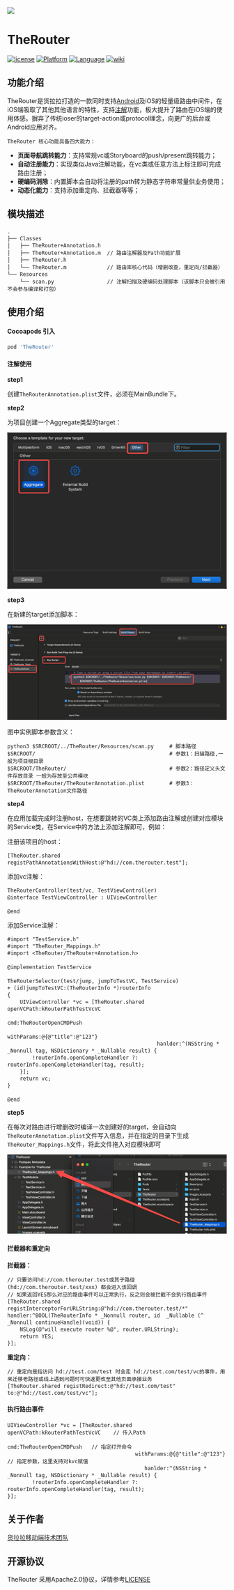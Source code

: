 ![](https://therouter.cn/assets/img/logo/logo4.png)

# TheRouter

[![**license**](https://img.shields.io/hexpm/l/plug.svg)](https://www.apache.org/licenses/LICENSE-2.0)
[![**Platform**](https://img.shields.io/badge/platform-iOS-blue.svg)]()
[![**Language**](https://img.shields.io/badge/language-ObjectC-green.svg)]()
[![**wiki**](https://img.shields.io/badge/Wiki-open-brightgreen.svg)](https://xxx.com)

## 功能介绍

TheRouter是货拉拉打造的一款同时支持[Android](https://github.com/HuolalaTech/hll-wp-therouter-android)及iOS的轻量级路由中间件，在iOS端吸取了其他其他语言的特性，支持[注解](https://juejin.cn/post/6999484997782470669)功能，极大提升了路由在iOS端的使用体感。摒弃了传统ioser的target-action或protocol理念，向更广的后台或Android应用对齐。

`TheRouter 核心功能具备四大能力：`

* **页面导航跳转能力**：支持常规vc或Storyboard的push/present跳转能力；
* **自动注册能力**：实现类似Java注解功能，在vc类或任意方法上标注即可完成路由注册；
* **硬编码消除**：内置脚本会自动将注册的path转为静态字符串常量供业务使用；
* **动态化能力**：支持添加重定向、拦截器等等；

## 模块描述

```
.
├── Classes
│   ├── TheRouter+Annotation.h
│   ├── TheRouter+Annotation.m  // 路由注解器及Path功能扩展
│   ├── TheRouter.h
│   └── TheRouter.m             // 路由库核心代码（增删改查，重定向/拦截器）
└── Resources
    └── scan.py                 // 注解扫描及硬编码处理脚本（该脚本只会被引用不会参与编译和打包）
```

## 使用介绍

#### Cocoapods 引入

```ruby
pod 'TheRouter'
```

#### 注解使用

**step1**

创建`TheRouterAnnotation.plist`文件，必须在MainBundle下。

**step2**

为项目创建一个Aggregate类型的target：

<img src="GuideImages/guide1.jpeg">

**step3**

在新建的target添加脚本：

<img src="GuideImages/guide2.jpeg">

图中实例脚本参数含义：

```shell
python3 $SRCROOT/../TheRouter/Resources/scan.py     # 脚本路径
$SRCROOT/                                           # 参数1：扫描路径,一般为项目根目录
$SRCROOT/TheRouter/                                 # 参数2：路径定义头文件存放目录 一般为存放至公共模块 
$SRCROOT/TheRouter/TheRouterAnnotation.plist        # 参数3：TheRouterAnnotation文件路径
```

**step4**

在应用加载完成时注册host，在想要跳转的VC类上添加路由注解或创建对应模块的Service类，在Service中的方法上添加注解即可，例如：

注册该项目的host：

```
[TheRouter.shared registPathAnnotationsWithHost:@"hd://com.therouter.test"];
```

添加vc注解：

```
TheRouterController(test/vc, TestViewController)
@interface TestViewController : UIViewController

@end
```

添加Service注解：

```
#import "TestService.h"
#import "TheRouter_Mappings.h"
#import <TheRouter/TheRouter+Annotation.h>

@implementation TestService

TheRouterSelector(test/jump, jumpToTestVC, TestService)
+ (id)jumpToTestVC:(TheRouterInfo *)routerInfo
{
    UIViewController *vc = [TheRouter.shared openVCPath:kRouterPathTestVcVC
                                                    cmd:TheRouterOpenCMDPush
                                             withParams:@{@"title":@"123"}
                                                hanlder:^(NSString * _Nonnull tag, NSDictionary * _Nullable result) {
        !routerInfo.openCompleteHandler ?: routerInfo.openCompleteHandler(tag, result);
    }];
    return vc;
}

@end

```

**step5**

在每次对路由进行增删改时编译一次创建好的target，会自动向`TheRouterAnnotation.plist`文件写入信息，并在指定的目录下生成`TheRouter_Mappings.h`文件，将此文件拖入对应模块即可

<img src="GuideImages/guide3.jpeg">

#### 拦截器和重定向

**拦截器：**

```
// 只要访问hd://com.therouter.test或其子路径 (hd://com.therouter.test/xxx) 都会进入该回调
// 如果返回YES那么对应的路由事件可以正常执行，反之则会被拦截不会执行路由事件
[TheRouter.shared registInterceptorForURLString:@"hd://com.therouter.test/*" handler:^BOOL(TheRouterInfo * _Nonnull router, id  _Nullable (^ _Nonnull continueHandle)(void)) {
    NSLog(@"will execute router %@", router.URLString);
    return YES;
}];
```

**重定向：**

```
// 重定向是指访问 hd://test.com/test 时会走 hd://test.com/test/vc的事件，用来迁移老路径或线上遇到问题时可快速更改至其他页面承接业务
[TheRouter.shared registRedirect:@"hd://test.com/test" to:@"hd://test.com/test/vc"];
```

#### 执行路由事件

```
UIViewController *vc = [TheRouter.shared openVCPath:kRouterPathTestVcVC    // 传入Path
                                                cmd:TheRouterOpenCMDPush   // 指定打开命令
                                         withParams:@{@"title":@"123"}     // 指定参数，这里支持对kvc赋值
                                            hanlder:^(NSString * _Nonnull tag, NSDictionary * _Nullable result) {
        !routerInfo.openCompleteHandler ?: routerInfo.openCompleteHandler(tag, result);
}];
```

## 关于作者

[货拉拉移动端技术团队](https://juejin.cn/user/1768489241815070)

## 开源协议

TheRouter 采用Apache2.0协议，详情参考[LICENSE](LICENSE)
